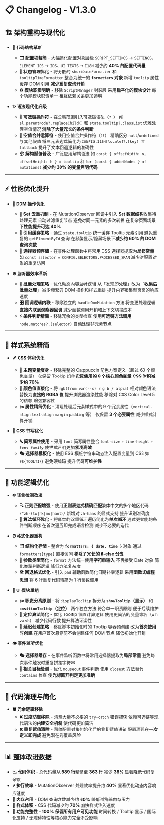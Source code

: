 # 📋 Changelog - V1.3.0

## 🏗️ 架构重构与现代化

- **📐 代码结构革新**
    - **🗂️ 配置项精简** - 大幅简化配置对象层级 `SCRIPT_SETTINGS` → `SETTINGS`、`ELEMENT_IDS` → `IDS`、`UI_TEXTS` → `I18N` 减少约 **40% 的配置代码量**
    - **🔗 状态管理优化** - 将分散的 `shortDateFormatter` 和 `tooltipTimeFormatter` 整合为统一的 **`formatters` 对象** 新增 `tooltip` 属性缓存 DOM 引用 **减少重复查询开销**
    - **♻️ 模块职责明确** - 移除 `ScriptManager` 封装层 采用**扁平化的模块设计** 每个功能模块职责单一 相互依赖关系更加透明

- **✨ 语法现代化升级**
    - **🔗 可选链操作符** - 在全局范围引入可选链语法（`?.`） 如 `el.parentNode?.replaceChild()` 和 `state.tooltip?.classList` 优雅处理空值情况 **消除了大量冗长的条件判断**
    - **🎁 空值合并运算符** - 使用空值合并操作符（`??`） 精确区分 `null`/`undefined` 与其他假值 将三元表达式简化为 `CONFIG.I18N[locale]?.[key] ?? fallback` 提升了文本回退逻辑的准确性
    - **📦 解构赋值普及** - 广泛应用解构语法 如 `const { offsetWidth: w, offsetHeight: h } = tooltip` 和 `for (const { addedNodes } of mutations)` **减少约 30% 的变量声明代码**

---

## ⚡️ 性能优化提升

- **🚀 DOM 操作优化**
    - **🎯 Set 去重机制** - 在 MutationObserver 回调中引入 **Set 数据结构**收集待处理元素 自动过滤重复节点 避免对同一元素的多次转换 在复杂页面场景下**性能提升可达 40%**
    - **💾 引用缓存策略** - 通过 `state.tooltip` 统一缓存 Tooltip 元素引用 避免重复的 `getElementById` 查询 在频繁显示/隐藏场景下**减少约 60% 的 DOM 查询次数**
    - **📍 选择器预存储** - 在事件处理函数中将常用 CSS 选择器提取为**局部常量** 如 `const selector = CONFIG.SELECTORS.PROCESSED_SPAN` 减少对配置对象的重复访问

- **⚙️ 监听器效率革新**
    - **🔄 批量处理策略** - 优化动态内容监听逻辑 从「发现即处理」改为「**收集后批量处理**」 减少频繁的 DOM 操作和样式重排 提升内容密集型页面的响应速度
    - **🎛️ 回调逻辑内联** - 移除独立的 `handleDomMutation` 方法 将变更处理逻辑**直接内联到观察器回调** 减少函数调用开销和上下文切换成本
    - **⚡️ 条件判断精简** - 移除冗余的类型检查 使用**可选链方法调用** `node.matches?.(selector)` 自动处理非元素节点

---

## 🎨 样式系统精简

- **🪶 CSS 体积优化**
    - **🎨 主题变量瘦身** - 移除完整的 Catppuccin 配色方案定义（超过 60 个颜色变量） 仅保留 Tooltip 组件**实际使用的 8 个核心颜色变量** **CSS 体积减少约 70%**
    - **🎯 颜色值直接化** - 将 `rgb(from var(--x) r g b / alpha)` 相对颜色语法替换为**直接的 RGBA 值** 提升浏览器渲染性能 移除对 CSS Color Level 5 的依赖 增强兼容性
    - **✂️ 属性精简优化** - 清理处理后元素样式中的 9 个冗余属性（`vertical-align` `text-align` `margin` `padding` 等） 仅保留 **3 个必要属性** 减少样式计算开销

- **📝 CSS 书写优化**
    - **🔤 简写属性使用** - 采用 `font` 简写属性整合 `font-size` + `line-height` + `font-family` 使样式声明更加**紧凑高效**
    - **🎭 选择器模板化** - 使用 ES6 模板字符串动态注入配置变量到 CSS 如 `#${TOOLTIP}` 避免硬编码 提升代码**可维护性**

---

## 🧩 功能逻辑优化

- **🌐 语言检测改进**
    - **🔍 正则匹配增强** - 使用**正则表达式精确匹配**繁体中文的多个地区代码 `/^zh-(tw|hk|mo|hant)/` 新增对 `zh-hans` 的显式支持 提升识别准确度
    - **🔁 算法循环优化** - 将原本的双重循环遍历简化为**单次循环** 通过更智能的条件判断顺序 在首次遍历即完成语言检测 减少不必要的迭代

- **⏰ 格式化器重构**
    - **🗂️ 结构化存储** - 整合为 **`formatters: { date, time }`** 对象 通过 `formatters[type]` 直接访问 **移除了冗长的 if-else 分支**
    - **🎯 参数类型简化** - `format` 方法统一使用**字符串输入** 不再接受 Date 对象 简化类型判断逻辑 降低方法复杂度
    - **🛠️ 回退格式优化** - 引入 `pad` 辅助函数简化日期补零逻辑 采用**函数式编程思想** 将 6 行重复代码精简为 1 行函数调用

- **🎨 UI 模块重组**
    - **✂️ 职责分离原则** - 将 `displayTooltip` 拆分为 **`showTooltip`（显示）** 和 **`positionTooltip`（定位）** 两个独立方法 符合单一职责原则 便于后续维护
    - **🎯 定位算法简化** - 优化 Tooltip 位置计算逻辑 使用更简洁的变量命名（`w` `h` `vw` `vh`） 减少代码行数 提升算法可读性
    - **🔄 延迟创建策略** - 移除脚本初始化时的 Tooltip 容器预创建 改为**首次使用时创建** 在用户首次悬停前不会创建任何 DOM 节点 降低初始化开销

- **👁️ 事件监听优化**
    - **🎭 选择器缓存** - 在事件监听函数中将常用选择器提取为**局部常量** 避免每次事件触发时重复拼接字符串
    - **🔗 相关目标检测** - 优化 `mouseout` 事件判断 使用 `closest` 方法替代 `contains` 检查 使**光标离开判定更加准确**

---

## 🧹 代码清理与简化

- **🗑️ 冗余逻辑移除**
    - **❌ 过度防御移除** - 清理大量不必要的 `try-catch` 错误捕获 依赖可选链等现代语法的**内建安全机制** 使代码更加简洁
    - **❌ 重复赋值消除** - 移除配置对象初始化后的重复赋值语句 配置项现在**一次定义即完成** 避免潜在的覆盖风险

---

## 📊 整体改进数据

- **📉 代码体积** - 总代码量从 **589 行**精简至 **363 行** 减少 **38%** 显著降低代码复杂度
- **⚡️ 执行效率** - MutationObserver 处理效率提升约 **40%** 显著优化动态内容响应速度
- **💾 内存占用** - DOM 查询次数减少约 **60%** 降低浏览器内存压力
- **🎨 样式体积** - CSS 代码减少约 **70%** 加快样式注入速度
- **🎯 功能完整性** - **100% 保留所有用户可见功能** 时间转换 / Tooltip 显示 / 国际化支持 / 无障碍特性等核心能力完全不受影响
